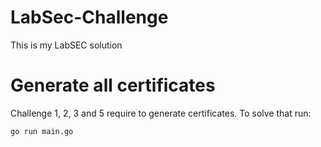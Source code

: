 # LabSec-Challenge


<p> This is my LabSEC solution </p>


# Generate all certificates
<p> Challenge 1, 2, 3 and 5 require to generate certificates. To solve that run: </p>


```bash
go run main.go 
```
